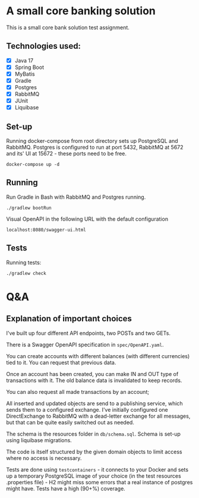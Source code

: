 # A small core banking solution

This is a small core bank solution test assignment.

## Technologies used:

- [x] Java 17
- [x] Spring Boot
- [x] MyBatis
- [x] Gradle
- [x] Postgres
- [x] RabbitMQ
- [x] JUnit
- [x] Liquibase

## Set-up

Running docker-compose from root directory sets up PostgreSQL and RabbitMQ.
Postgres is configured to run at port 5432, RabbitMQ at 5672 and its' UI at 15672 - these ports need to be free.

```
docker-compose up -d
```

## Running

Run Gradle in Bash with RabbitMQ and Postgres running.
```
./gradlew bootRun
```

Visual OpenAPI in the following URL with the default configuration

    localhost:8080/swagger-ui.html

## Tests

Running tests:
```
./gradlew check
```

# Q&A

## Explanation of important choices

I've built up four different API endpoints, two POSTs and two GETs.

There is a Swagger OpenAPI specification in `spec/OpenAPI.yaml`.

You can create accounts with different balances (with different currencies) tied to it.
You can request that previous data.

Once an account has been created, you can make IN and OUT type of transactions with it.
The old balance data is invalidated to keep records.

You can also request all made transactions by an account;

All inserted and updated objects are send to a publishing service, which sends them to a configured exchange.
I've initially configured one DirectExchange to RabbitMQ with a dead-letter exchange for all messages,
but that can be quite easily switched out as needed.

The schema is the resources folder in `db/schema.sql`. Schema is set-up using liquibase migrations.

The code is itself structured by the given domain objects to limit access where no access is necessary.

Tests are done using `testcontainers` - it connects to your Docker and sets up a temporary PostgreSQL image
of your choice (in the test resources .properties file) - H2 might miss some errors that a real instance of
postgres might have. Tests have a high (90+%) coverage.


